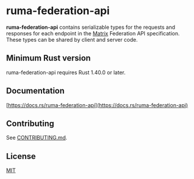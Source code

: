 # ruma-federation-api

**ruma-federation-api** contains serializable types for the requests and responses for each endpoint in the [Matrix](https://matrix.org/) Federation API specification.
These types can be shared by client and server code.

## Minimum Rust version

ruma-federation-api requires Rust 1.40.0 or later.

## Documentation
[https://docs.rs/ruma-federation-api](https://docs.rs/ruma-federation-api)

## Contributing
See [CONTRIBUTING.md](CONTRIBUTING.md).

## License

[MIT](http://opensource.org/licenses/MIT)
